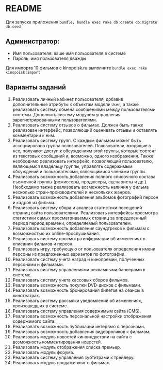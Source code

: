 # README

Для запуска приложения `bundle; bundle exec rake db:create db:migrate db:seed`

## Администратор:

* Имя пользователя: ваше имя пользователя в системе
* Пароль: имя пользователя дважды

Для импорта 10 фильмов с kinopoisk.ru выполните `bundle exec rake kinopoisk:import`

## Варианты заданий


1. Реализовать личный кабинет пользователя, добавив дополнительные атрибуты к объектам модели `User`, а также
   реализовать систему обмена сообщениями между пользователями системы. Дополнить систему модулем управления
   зарегистрированными пользователями.
2. Реализовать систему отзывов о фильмах. Должен быть также реализован интерфейс, позволяющий оценивать отзывы и
   оставлять комментарии к ним.
3. Реализовать систему групп. С каждым фильмом может быть ассоциирована группа пользователей. Пользователи, входящие в
   нее, получают доступ к обсуждениям этой группы, которые состоят из текстовых сообщений и, возможно, одного
   изображения. Также необходимо реализовать интерфейс, позволяющий пользователю, являющемся владельцу группы, управлять
   содержимым обсуждений и пользователями, являющимися членами группы.
4. Реализовать возможность добавления полного списочного состава съемочной группы (режиссеры, продюсеры, сценаристы
   и др.). Необходимо также реализовать возможность наличия у фильма несколько стран-производителей и нескольких жанров.
5. Реализовать возможность добавления альбомов фотографий персон и кадров из фильма.
6. Реализовать систему сбора и анализа статистики посещений страниц сайта пользователями. Реализовать интерфейсы
   просмотра статистики самых просматриваемых страниц за определенный период период времени, определяемый пользователем.
7. Реализовать возможность добавления саундтреков к фильмам с возможностью их online-прослушивания.
8. Реализовать систему просмотра информации об изменениях в описании фильмов и персон.
9. Реализовать игру, требующую от пользователя определения имени персоны из предложенных вариантов по фотографии.
10. Реализовать систему учета наград и кинопремий, полученных персонами и фильмами.
11. Реализовать систему управлениями рекламными баннерами в системе.
12. Реализовать систему учета кассовых сборов фильмов.
13. Реализовать возможность покупки DVD-дисков с фильмами.
14. Реализовать возможность бронирования билетов на сеансы в кинотеатрах.
15. Реализовать систему рассылки уведомлений об изменениях, произошедших в системе.
16. Реализовать систему управления содержимым сайта (CMS).
17. Реализовать возможность персональной настройки отображения содержимого сайта.
18. Реализовать возможность публикации интервью с персонами.
19. Реализовать возможность добавления видеороликов к фильмам.
20. Реализовать модуль новостей киноиндустрии на сайта с возможность комментирования новостей.
21. Реализовать модуль отображения списка премьер.
22. Реализовать модуль форума.
23. Реализовать систему управления субтитрами к трейлеру.
24. Реализовать модуль продажи книг о фильмах.
